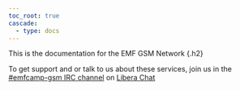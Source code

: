 ```yaml
---
toc_root: true
cascade:
  - type: docs
---
```


This is the documentation for the EMF GSM Network
{.h2}


<!--
{{% pageinfo color="danger" %}}
WARNING: THESE PAGES ARE FROM EMF 2022
{.h2 .text-center}


Some things may change or not be available at the 2024 event.

We are hoping to start updating the content on this site soon. (You can help out!)
{{% /pageinfo %}}

-->


To get support and or talk to us about these services, join us in the [#emfcamp-gsm IRC
channel](https://web.libera.chat/?channel=#emfcamp-gsm) on [Libera Chat](https://libera.chat/)